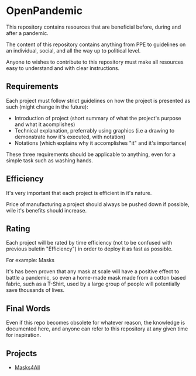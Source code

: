 # OpenPandemic

This repository contains resources that are beneficial before, during and after a pandemic.

The content of this repository contains anything from PPE to guidelines on an individual, social, and all the way up to political level.

Anyone to wishes to contribute to this repository must make all resources easy to understand and with clear instructions.

## Requirements

Each project must follow strict guidelines on how the project is presented as such (might change in the future):

- Introduction of project (short summary of what the project's purpose and what it acomplishes)
- Technical explanation, preferrably using graphics (i.e a drawing to demonstrate how it's executed, with notation)
- Notations (which explains why it accomplishes "it" and it's importance)

These three requirements should be applicable to anything, even for a simple task such as washing hands.



## Efficiency

It's very important that each project is efficient in it's nature.

Price of manufacturing a project should always be pushed down if possible,
wile it's benefits should increase.

## Rating

Each project will be rated by time efficiency (not to be confused with previous buletin "Efficiency")
in order to deploy it as fast as possible.

For example: Masks

It's has been proven that any mask at scale will have a positive effect to battle a pandemic,
so even a home-made mask made from a cotton based fabric, such as a T-Shirt, used by a large group of people will potentially save thousands of lives.

## Final Words

Even if this repo becomes obsolete for whatever reason, the knowledge is documented here, and
anyone can refer to this repository at any given time for inspiration.


## Projects

- [Masks4All](www.masks4all.co)